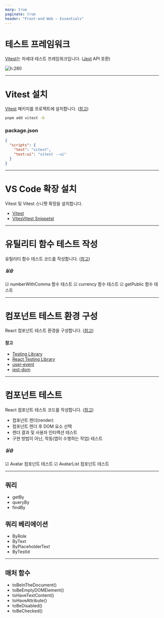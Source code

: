 ```yaml
---
marp: true
paginate: true
header: "Front-end Web − Essentials"
---
```


# 테스트 프레임워크

[Vitest](https://vitest.dev/)는 차세대 테스트 프레임워크입니다. ([Jest](https://jestjs.io/) API 호환)

![h:280](https://vitest.dev/logo-shadow.svg)

---

# Vitest 설치

[Vitest](https://npmjs.com/package/vitest) 패키지를 프로젝트에 설치합니다. ([참고](https://vitest.dev/guide/#adding-vitest-to-your-project))

```sh
pnpm add vitest -D
```

### package.json

```json
{
  "scripts": {
    "test": "vitest",
    "test:ui": "vitest --ui"
  }
}
```

---

# VS Code 확장 설치

Vitest 및 Vitest 스니펫 확장을 설치합니다.

- [Vitest](https://marketplace.visualstudio.com/items?itemName=vitest.explorer)
- [VitesVitest Snippetst](https://marketplace.visualstudio.com/items?itemName=deinsoftware.vitest-snippets)

---

# 유틸리티 함수 테스트 작성

유틸리티 함수 테스트 코드를 작성합니다. ([참고](https://vitest.dev/guide/#writing-tests))

##### 실습

☑ numberWithComma 함수 테스트
☑ currency 함수 테스트
☑ getPublic 함수 테스트

---

# 컴포넌트 테스트 환경 구성

React 컴포넌트 테스트 환경을 구성합니다. ([참고](https://euid.notion.site/Vitest-76d0bbb33678404f9225fdd3dc883524?pvs=4))

#### 참고

- [Testing Library](https://testing-library.com)
- [React Testing Library](https://testing-library.com/docs/react-testing-library/intro)
- [user-event](https://testing-library.com/docs/user-event/intro)
- [jest-dom](https://github.com/testing-library/jest-dom?tab=readme-ov-file#readme)

---

# 컴포넌트 테스트

React 컴포넌트 테스트 코드를 작성합니다. ([참고](https://euid.notion.site/Testing-Library-c5948112cc3349d294a3ec0320778b36?pvs=4))

- 컴포넌트 렌더(render)
- 컴포넌트 렌더 후 DOM 요소 선택
- 렌더 결과 및 사용자 인터랙션 테스트
- 구현 방법이 아닌, 작동(앱이 수행하는 작업) 테스트

##### 실습

☑ Avatar 컴포넌트 테스트
☑ AvatarList 컴포넌트 테스트

---

## 쿼리

- getBy
- queryBy
- findBy

## 쿼리 베리에이션

- ByRole
- ByText
- ByPlaceholderText
- ByTestId

---

## 매처 함수

- toBeInTheDocument()
- toBeEmptyDOMElement()
- toHaveTextContent()
- toHaveAttribute()
- toBeDisabled()
- toBeChecked()